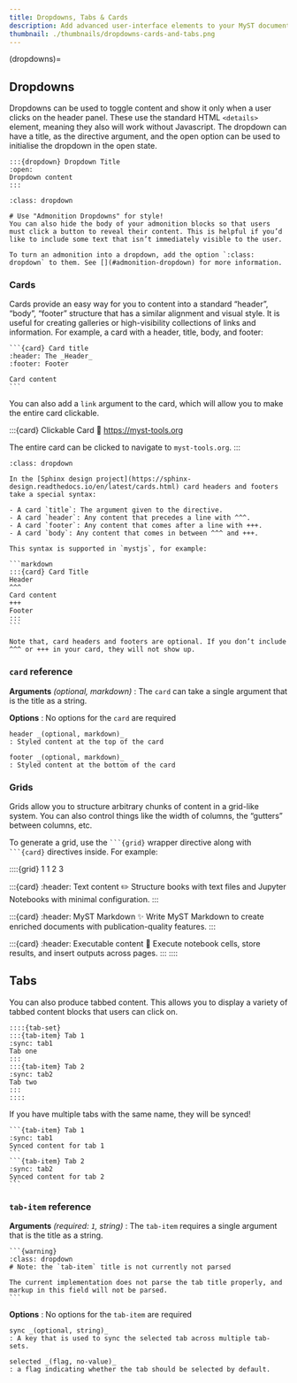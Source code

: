 ```yaml
---
title: Dropdowns, Tabs & Cards
description: Add advanced user-interface elements to your MyST documents with grids, cards, tabs, and dropdowns.
thumbnail: ./thumbnails/dropdowns-cards-and-tabs.png
---
```


(dropdowns)=

## Dropdowns

Dropdowns can be used to toggle content and show it only when a user clicks on the header panel. These use the standard HTML `<details>` element, meaning they also will work without Javascript. The dropdown can have a title, as the directive argument, and the open option can be used to initialise the dropdown in the open state.

```{myst}
:::{dropdown} Dropdown Title
:open:
Dropdown content
:::
```

```{seealso}
:class: dropdown

# Use "Admonition Dropdowns" for style!
You can also hide the body of your admonition blocks so that users must click a button to reveal their content. This is helpful if you’d like to include some text that isn’t immediately visible to the user.

To turn an admonition into a dropdown, add the option `:class: dropdown` to them. See [](#admonition-dropdown) for more information.
```

### Cards

Cards provide an easy way for you to content into a standard “header”, “body”, “footer” structure that has a similar alignment and visual style. It is useful for creating galleries or high-visibility collections of links and information.
For example, a card with a header, title, body, and footer:

````{myst}
```{card} Card title
:header: The _Header_
:footer: Footer

Card content
```
````

You can also add a `link` argument to the card, which will allow you to make the entire card clickable.

:::{card} Clickable Card
:link: https://myst-tools.org

The entire card can be clicked to navigate to `myst-tools.org`.
:::

````{note} Compatibility with Sphinx design
:class: dropdown

In the [Sphinx design project](https://sphinx-design.readthedocs.io/en/latest/cards.html) card headers and footers take a special syntax:

- A card `title`: The argument given to the directive.
- A card `header`: Any content that precedes a line with ^^^.
- A card `footer`: Any content that comes after a line with +++.
- A card `body`: Any content that comes in between ^^^ and +++.

This syntax is supported in `mystjs`, for example:

```markdown
:::{card} Card Title
Header
^^^
Card content
+++
Footer
:::
```

Note that, card headers and footers are optional. If you don’t include ^^^ or +++ in your card, they will not show up.
````

### `card` reference

**Arguments** _(optional, markdown)_
: The `card` can take a single argument that is the title as a string.

**Options**
: No options for the `card` are required

    header _(optional, markdown)_
    : Styled content at the top of the card

    footer _(optional, markdown)_
    : Styled content at the bottom of the card

### Grids

Grids allow you to structure arbitrary chunks of content in a grid-like system. You can also control things like the width of columns, the “gutters” between columns, etc.

To generate a grid, use the ` ```{grid} ` wrapper directive along with ` ```{card} ` directives inside. For example:

::::{grid} 1 1 2 3

:::{card}
:header: Text content ✏️
Structure books with text files and Jupyter Notebooks with minimal configuration.
:::

:::{card}
:header: MyST Markdown ✨
Write MyST Markdown to create enriched documents with publication-quality features.
:::

:::{card}
:header: Executable content 🔁
Execute notebook cells, store results, and insert outputs across pages.
:::
::::

## Tabs

You can also produce tabbed content. This allows you to display a variety of tabbed content blocks that users can click on.

```{myst}
::::{tab-set}
:::{tab-item} Tab 1
:sync: tab1
Tab one
:::
:::{tab-item} Tab 2
:sync: tab2
Tab two
:::
::::
```

If you have multiple tabs with the same name, they will be synced!

````{tab-set}
```{tab-item} Tab 1
:sync: tab1
Synced content for tab 1
```
```{tab-item} Tab 2
:sync: tab2
Synced content for tab 2
```
````

### `tab-item` reference

**Arguments** _(required: `1`, string)_
: The `tab-item` requires a single argument that is the title as a string.

    ```{warning}
    :class: dropdown
    # Note: the `tab-item` title is not currently not parsed

    The current implementation does not parse the tab title properly, and markup in this field will not be parsed.
    ```

**Options**
: No options for the `tab-item` are required

    sync _(optional, string)_
    : A key that is used to sync the selected tab across multiple tab-sets.

    selected _(flag, no-value)_
    : a flag indicating whether the tab should be selected by default.
